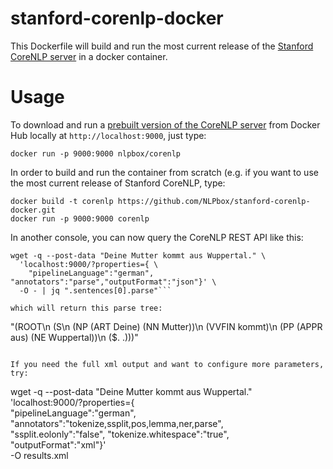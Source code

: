 stanford-corenlp-docker
=======================

This Dockerfile will build and run the most current release of the
[Stanford CoreNLP server](http://stanfordnlp.github.io/CoreNLP/corenlp-server.html) in a docker container.

Usage
=====

To download and run a [prebuilt version of the CoreNLP server](https://hub.docker.com/r/nlpbox/corenlp/)
from Docker Hub locally at ``http://localhost:9000``, just type:

```
docker run -p 9000:9000 nlpbox/corenlp
```

In order to build and run the container from scratch (e.g. if you want to use the most current release of Stanford CoreNLP, type:

```
docker build -t corenlp https://github.com/NLPbox/stanford-corenlp-docker.git
docker run -p 9000:9000 corenlp
```

In another console, you can now query the CoreNLP REST API like this:

```
wget -q --post-data "Deine Mutter kommt aus Wuppertal." \
  'localhost:9000/?properties={ \
    "pipelineLanguage":"german", "annotators":"parse","outputFormat":"json"}' \
  -O - | jq ".sentences[0].parse"```

which will return this parse tree:

```
"(ROOT\n  (S\n    (NP (ART Deine) (NN Mutter))\n    (VVFIN kommt)\n    (PP (APPR aus) (NE Wuppertal))\n    ($. .)))"
```

If you need the full xml output and want to configure more parameters, try:

```
wget -q --post-data "Deine Mutter kommt aus Wuppertal." \
  'localhost:9000/?properties={ \
    "pipelineLanguage":"german", \
    "annotators":"tokenize,ssplit,pos,lemma,ner,parse", \
    "ssplit.eolonly":"false", "tokenize.whitespace":"true", \
    "outputFormat":"xml"}' \
  -O results.xml
```
